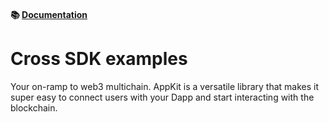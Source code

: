 #### 📚 [Documentation](https://cross.readme.io/update/docs/js/)

# Cross SDK examples

Your on-ramp to web3 multichain. AppKit is a versatile library that makes it super easy to connect users with your Dapp and start interacting with the blockchain.